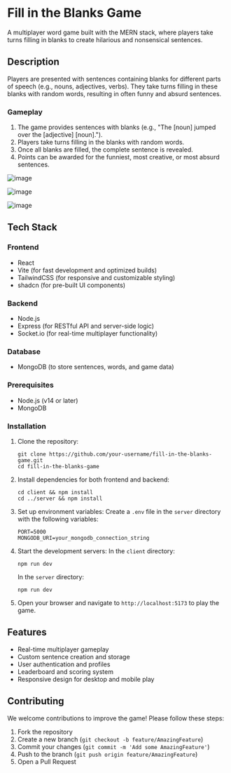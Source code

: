 # Fill in the Blanks Game

A multiplayer word game built with the MERN stack, where players take turns filling in blanks to create hilarious and nonsensical sentences.

## Description

Players are presented with sentences containing blanks for different parts of speech (e.g., nouns, adjectives, verbs). They take turns filling in these blanks with random words, resulting in often funny and absurd sentences.

### Gameplay

1. The game provides sentences with blanks (e.g., "The [noun] jumped over the [adjective] [noun].").
2. Players take turns filling in the blanks with random words.
3. Once all blanks are filled, the complete sentence is revealed.
4. Points can be awarded for the funniest, most creative, or most absurd sentences.

![image](https://github.com/user-attachments/assets/00f69e2b-55c1-4f54-b394-80f2be611172)

![image](https://github.com/user-attachments/assets/53232268-6b45-430b-8e73-ba1f6216036c)

![image](https://github.com/user-attachments/assets/16fff8d4-b4f8-40ec-97c2-9ffe1dc12cae)


## Tech Stack

### Frontend
- React
- Vite (for fast development and optimized builds)
- TailwindCSS (for responsive and customizable styling)
- shadcn (for pre-built UI components)

### Backend
- Node.js
- Express (for RESTful API and server-side logic)
- Socket.io (for real-time multiplayer functionality)

### Database
- MongoDB (to store sentences, words, and game data)


### Prerequisites

- Node.js (v14 or later)
- MongoDB

### Installation

1. Clone the repository:
   ```
   git clone https://github.com/your-username/fill-in-the-blanks-game.git
   cd fill-in-the-blanks-game
   ```

2. Install dependencies for both frontend and backend:
   ```
   cd client && npm install
   cd ../server && npm install
   ```

3. Set up environment variables:
   Create a `.env` file in the `server` directory with the following variables:
   ```
   PORT=5000
   MONGODB_URI=your_mongodb_connection_string
   ```

4. Start the development servers:
   In the `client` directory:
   ```
   npm run dev
   ```
   In the `server` directory:
   ```
   npm run dev
   ```

5. Open your browser and navigate to `http://localhost:5173` to play the game.

## Features

- Real-time multiplayer gameplay
- Custom sentence creation and storage
- User authentication and profiles
- Leaderboard and scoring system
- Responsive design for desktop and mobile play

## Contributing

We welcome contributions to improve the game! Please follow these steps:

1. Fork the repository
2. Create a new branch (`git checkout -b feature/AmazingFeature`)
3. Commit your changes (`git commit -m 'Add some AmazingFeature'`)
4. Push to the branch (`git push origin feature/AmazingFeature`)
5. Open a Pull Request

